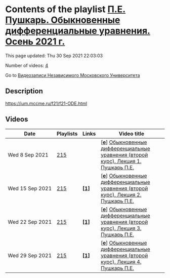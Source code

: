 # Contents of the playlist [П.Е. Пушкарь. Обыкновенные дифференциальные уравнения. Осень 2021 г.](https://www.youtube.com/playlist?list=PLp9ABVh6_x4HWW859jtQ8PNRZ2R-TVduH)

This page updated: Thu 30 Sep 2021 22:03:03

Number of videos: [4](#videos)

Go to [Видеозаписи Независимого Московского Университета](../README.md)

## Description

<https://ium.mccme.ru/f21/f21-ODE.html>

## Videos

|Date|Playlists|Links|Video title|
|---|---|---|---|
| Wed&nbsp;8&nbsp;Sep&nbsp;2021 | [215](../playlists/215 "П.Е. Пушкарь. Обыкновенные дифференциальные уравнения. Осень 2021 г.") |  | [[**e**](https://studio.youtube.com/video/K2gHYpWXUNA/edit "Edit")] [Обыкновенные дифференциальные уравнения (второй курс). Лекция 1. Пушкарь П.Е.](https://www.youtube.com/watch?v=K2gHYpWXUNA&list=PLp9ABVh6_x4HWW859jtQ8PNRZ2R-TVduH "Лекция для второго курса.") |
| Wed&nbsp;15&nbsp;Sep&nbsp;2021 | [215](../playlists/215 "П.Е. Пушкарь. Обыкновенные дифференциальные уравнения. Осень 2021 г.") | [**[1]**](https://ium.mccme.ru/f21/f21-ODE.html) | [[**e**](https://studio.youtube.com/video/KnYzAUQPAAQ/edit "Edit")] [Обыкновенные дифференциальные уравнения (второй курс). Лекция 2. Пушкарь П.Е.](https://www.youtube.com/watch?v=KnYzAUQPAAQ&list=PLp9ABVh6_x4HWW859jtQ8PNRZ2R-TVduH "https://ium.mccme.ru/f21/f21-ODE.html") |
| Wed&nbsp;22&nbsp;Sep&nbsp;2021 | [215](../playlists/215 "П.Е. Пушкарь. Обыкновенные дифференциальные уравнения. Осень 2021 г.") | [**[1]**](https://ium.mccme.ru/f21/f21-ODE.html) | [[**e**](https://studio.youtube.com/video/6_P93u9LukE/edit "Edit")] [Обыкновенные дифференциальные уравнения (второй курс). Лекция 3. Пушкарь П.Е.](https://www.youtube.com/watch?v=6_P93u9LukE&list=PLp9ABVh6_x4HWW859jtQ8PNRZ2R-TVduH "https://ium.mccme.ru/f21/f21-ODE.html") |
| Wed&nbsp;29&nbsp;Sep&nbsp;2021 | [215](../playlists/215 "П.Е. Пушкарь. Обыкновенные дифференциальные уравнения. Осень 2021 г.") | [**[1]**](https://ium.mccme.ru/f21/f21-ODE.html) | [[**e**](https://studio.youtube.com/video/MhkzMs5TbLs/edit "Edit")] [Обыкновенные дифференциальные уравнения (второй курс). Лекция 4. Пушкарь П.Е.](https://www.youtube.com/watch?v=MhkzMs5TbLs&list=PLp9ABVh6_x4HWW859jtQ8PNRZ2R-TVduH "https://ium.mccme.ru/f21/f21-ODE.html") |
